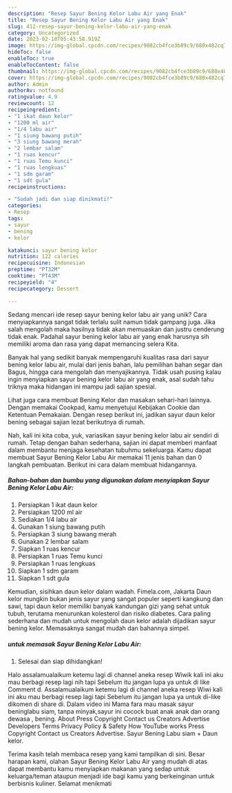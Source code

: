 ```yaml
---
description: "Resep Sayur Bening Kelor Labu Air yang Enak"
title: "Resep Sayur Bening Kelor Labu Air yang Enak"
slug: 412-resep-sayur-bening-kelor-labu-air-yang-enak
category: Uncategorized
date: 2023-02-10T05:43:58.919Z
image: https://img-global.cpcdn.com/recipes/9082cb4fce3b89c9/680x482cq70/sayur-bening-kelor-labu-air-foto-resep-utama.jpg
hideToc: false
enableToc: true
enableTocContent: false
thumbnail: https://img-global.cpcdn.com/recipes/9082cb4fce3b89c9/680x482cq70/sayur-bening-kelor-labu-air-foto-resep-utama.jpg
cover: https://img-global.cpcdn.com/recipes/9082cb4fce3b89c9/680x482cq70/sayur-bening-kelor-labu-air-foto-resep-utama.jpg
author: Admin
authorAv: notfound
ratingvalue: 4.9
reviewcount: 12
recipeingredient:
- "1 ikat daun kelor"
- "1200 ml air"
- "1/4 labu air"
- "1 siung bawang putih"
- "3 siung bawang merah"
- "2 lembar salam"
- "1 ruas kencur"
- "1 ruas Temu kunci"
- "1 ruas lengkuas"
- "1 sdm garam"
- "1 sdt gula"
recipeinstructions:

- "Sudah jadi dan siap dinikmati!"
categories:
- Resep
tags:
- sayur
- bening
- kelor

katakunci: sayur bening kelor 
nutrition: 122 calories
recipecuisine: Indonesian
preptime: "PT32M"
cooktime: "PT43M"
recipeyield: "4"
recipecategory: Dessert

---
```





Sedang mencari ide resep sayur bening kelor labu air yang unik? Cara menyiapkannya sangat tidak terlalu sulit namun tidak gampang juga. Jika salah mengolah maka hasilnya tidak akan memuaskan dan justru cenderung tidak enak. Padahal sayur bening kelor labu air yang enak harusnya sih memiliki aroma dan rasa yang dapat memancing selera Kita.





Banyak hal yang sedikit banyak mempengaruhi kualitas rasa dari sayur bening kelor labu air, mulai dari jenis bahan, lalu pemilihan bahan segar dan Bagus, hingga cara mengolah dan menyajikannya. Tidak usah pusing kalau ingin menyiapkan sayur bening kelor labu air yang enak,      asal sudah tahu triknya maka hidangan ini mampu jadi sajian spesial.














Lihat juga cara membuat Bening Kelor dan masakan sehari-hari lainnya. Dengan memakai Cookpad, kamu menyetujui Kebijakan Cookie dan Ketentuan Pemakaian. Dengan resep berikut ini, jadikan sayur daun kelor bening sebagai sajian lezat berikutnya di rumah.






Nah, kali ini kita coba, yuk, variasikan sayur bening kelor labu air sendiri di rumah. Tetap dengan bahan sederhana, sajian ini dapat memberi manfaat dalam membantu menjaga kesehatan tubuhmu sekeluarga. Kamu dapat membuat Sayur Bening Kelor Labu Air memakai 11 jenis bahan dan 0 langkah pembuatan. Berikut ini cara dalam membuat hidangannya.

<!--inarticleads1-->

##### Bahan-bahan dan bumbu yang digunakan dalam menyiapkan Sayur Bening Kelor Labu Air:

1. Persiapkan 1 ikat daun kelor
1. Persiapkan 1200 ml air
1. Sediakan 1/4 labu air
1. Gunakan 1 siung bawang putih
1. Persiapkan 3 siung bawang merah
1. Gunakan 2 lembar salam
1. Siapkan 1 ruas kencur
1. Persiapkan 1 ruas Temu kunci
1. Persiapkan 1 ruas lengkuas
1. Siapkan 1 sdm garam
1. Siapkan 1 sdt gula


Kemudian, sisihkan daun kelor dalam wadah. Fimela.com, Jakarta Daun kelor mungkin bukan jenis sayur yang sangat populer seperti kangkung dan sawi, tapi daun kelor memiliki banyak kandungan gizi yang sehat untuk tubuh, terutama menurunkan kolesterol dan risiko diabetes. Cara paling sederhana dan mudah untuk mengolah daun kelor adalah dijadikan sayur bening kelor. Memasaknya sangat mudah dan bahannya simpel. 

<!--inarticleads2-->

#####  untuk memasak Sayur Bening Kelor Labu Air:


1. Selesai dan siap dihidangkan!

Halo assalamualaikum ketemu lagi di channel aneka resep Wiwik kali ini aku mau berbagi resep lagi nih tapi Sebelum itu jangan lupa ya untuk di like Comment d. Assalamualaikum ketemu lagi di channel aneka resep Wiwi kali ini aku mau berbagi resep lagi tapi Sebelum itu jangan lupa ya untuk di-like dikomen di share di. Dalam video ini Mama fara mau masak sayur beninglabu siam, tanpa minyak,sayur ini cocock buat anak anak dan orang dewasa , bening. About Press Copyright Contact us Creators Advertise Developers Terms Privacy Policy &amp; Safety How YouTube works Press Copyright Contact us Creators Advertise. Sayur Bening Labu siam + Daun kelor. 

Terima kasih telah membaca resep yang kami tampilkan di sini. Besar harapan kami, olahan Sayur Bening Kelor Labu Air yang mudah di atas dapat membantu kamu menyiapkan makanan yang sedap untuk keluarga/teman ataupun menjadi ide bagi kamu yang berkeinginan untuk berbisnis kuliner. Selamat menikmati
